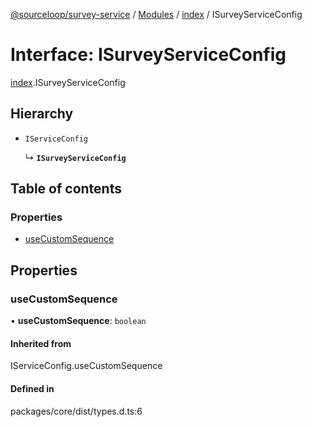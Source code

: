 [@sourceloop/survey-service](../README.md) / [Modules](../modules.md) / [index](../modules/index.md) / ISurveyServiceConfig

# Interface: ISurveyServiceConfig

[index](../modules/index.md).ISurveyServiceConfig

## Hierarchy

- `IServiceConfig`

  ↳ **`ISurveyServiceConfig`**

## Table of contents

### Properties

- [useCustomSequence](index.ISurveyServiceConfig.md#usecustomsequence)

## Properties

### useCustomSequence

• **useCustomSequence**: `boolean`

#### Inherited from

IServiceConfig.useCustomSequence

#### Defined in

packages/core/dist/types.d.ts:6
